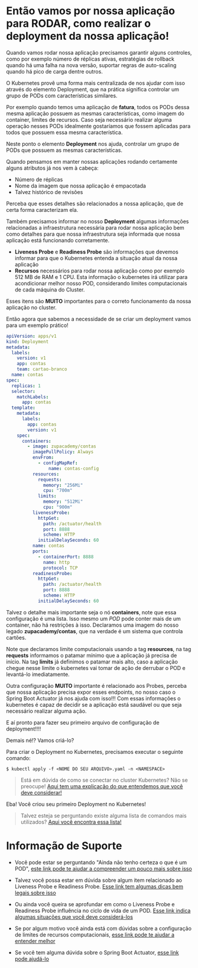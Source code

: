 # Então vamos por nossa aplicação para RODAR, como realizar o deployment da nossa aplicação!

Quando vamos rodar nossa aplicação precisamos garantir alguns controles, como por
exemplo número de réplicas ativas, estratégias de rollback quando há uma falha na nova
versão, suportar regras de auto-scaling quando há pico de carga dentre outros.

O Kubernetes provê uma forma mais centralizada de nos ajudar com isso através do elemento
Deployment, que na prática significa controlar um grupo de PODs com características similares.

Por exemplo quando temos uma aplicação de **fatura**, todos os PODs dessa mesma aplicação possuem
as mesmas características, como imagem do container, limites de recursos. Caso seja
necessário realizar alguma operação nesses PODs idealmente gostaríamos que fossem aplicadas
para todos que possuem essa mesma característica.

Neste ponto o elemento **Deployment** nos ajuda, controlar um grupo de PODs que possuem as mesmas características.

Quando pensamos em manter nossas aplicações rodando certamente alguns atributos já nos vem à cabeça:

* Número de réplicas
* Nome da imagem que nossa aplicação é empacotada 
* Talvez histórico de revisões 

Perceba que esses detalhes são relacionados a nossa aplicação, que de certa forma caracterizam ela.

Também precisamos informar no nosso **Deployment** algumas informações relacionadas a infraestrutura necessária para rodar
nossa aplicação bem como detalhes para que nossa infraestrutura seja informada que nossa aplicação está funcionando 
corretamente.

* **Liveness Probe** e **Readiness Probe** são informações que devemos informar para que o Kubernetes entenda a situação atual da nossa aplicação 
* **Recursos** necessários para rodar nossa aplicação como por exemplo 512 MB de RAM e 1 CPU. Esta informação o kubernetes irá
utilizar para acondicionar melhor nosso POD, considerando limites computacionais de cada máquina do Cluster.

Esses itens são **MUITO** importantes para o correto funcionamento da nossa aplicação no cluster.

Então agora que sabemos a necessidade de se criar um deployment vamos para um exemplo prático!

```yaml
apiVersion: apps/v1
kind: Deployment
metadata:
  labels:
    version: v1
    app: contas
    team: cartao-branco
  name: contas
spec:
  replicas: 1
  selector:
    matchLabels:
      app: contas
  template:
    metadata:
      labels:
        app: contas
        version: v1
    spec:
      containers:
        - image: zupacademy/contas
          imagePullPolicy: Always
          envFrom:
            - configMapRef:
                name: contas-config
          resources:
            requests:
              memory: "256Mi"
              cpu: "700m"
            limits:
              memory: "512Mi"
              cpu: "900m"
          livenessProbe:
            httpGet:
              path: /actuator/health
              port: 8888
              scheme: HTTP
            initialDelaySeconds: 60
          name: contas
          ports:
            - containerPort: 8888
              name: http
              protocol: TCP
          readinessProbe:
            httpGet:
              path: /actuator/health
              port: 8888
              scheme: HTTP
            initialDelaySeconds: 60
```

Talvez o detalhe mais importante seja o nó **containers**, note que essa configuração é uma lista. Isso mesmo um _POD_ pode conter 
mais de um container, não há restrições à isso. Declaramos uma imagem do nosso legado **zupacademy/contas**, que na verdade é um 
sistema que controla cartões.

Note que declaramos limite computacionais usando a tag **resources**, na tag **requests** informamos o patamar mínimo que a aplicação
já precisa de início. Na tag **limits** já definimos o patamar mais alto, caso a aplicação chegue nesse limite o kubernetes vai tomar de ação
de derrubar o POD e levantá-lo imediatamente.  

Outra configuração **MUITO** importante é relacionado aos Probes, perceba que nossa aplicação precisa expor esses endpoints, no nosso caso
o Spring Boot Actuator já nos ajuda com isso!!! Com essas informações o kubernetes é capaz de decidir se a aplicação está saudável ou que seja 
necessário realizar alguma ação.

E aí pronto para fazer seu primeiro arquivo de configuração de deployment!!!!

Demais né!? Vamos criá-lo?

Para criar o Deployment no Kubernetes, precisamos executar o seguinte comando:

```shell script
$ kubectl apply -f <NOME DO SEU ARQUIVO>.yaml -n <NAMESPACE>
```

> Está em dúvida de como se conectar no cluster Kubernetes? Não se preocupe! [Aqui tem uma explicação do que entendemos que você deve considerar!](../informacao_procedural/conectando_gcloud_sdk.md)

Eba! Você criou seu primeiro Deployment no Kubernetes!

>  Talvez esteja se perguntando existe alguma lista de comandos mais utilizados? [Aqui você encontra essa lista!](kubernetes_kubectl.md)

# Informação de Suporte

* Você pode estar se perguntando "Ainda não tenho certeza o que é um POD", [este link pode te ajudar a compreender um pouco mais sobre isso](https://kubernetes.io/docs/concepts/workloads/pods/)

* Talvez você possa estar em dúvida sobre algum item relacionado ao Liveness Probe e Readiness Probe. [Esse link tem algumas dicas bem legais sobre isso](https://kubernetes.io/docs/tasks/configure-pod-container/configure-liveness-readiness-startup-probes/)

* Ou ainda você queira se aprofundar em como o Liveness Probe e Readiness Probe influência no ciclo de vida de um POD. [Esse link indica algumas situações que você deve considerá-los](https://kubernetes.io/docs/concepts/workloads/pods/pod-lifecycle/#when-should-you-use-a-liveness-probe)

* Se por algum motivo você ainda está com dúvidas sobre a configuração de limites de recursos computacionais, [esse link pode te ajudar a entender melhor](https://cloud.google.com/blog/products/gcp/kubernetes-best-practices-resource-requests-and-limits)

* Se você tem alguma dúvida sobre o Spring Boot Actuator, [esse link pode ajudá-lo](https://docs.spring.io/spring-boot/docs/current/reference/html/production-ready-features.html)